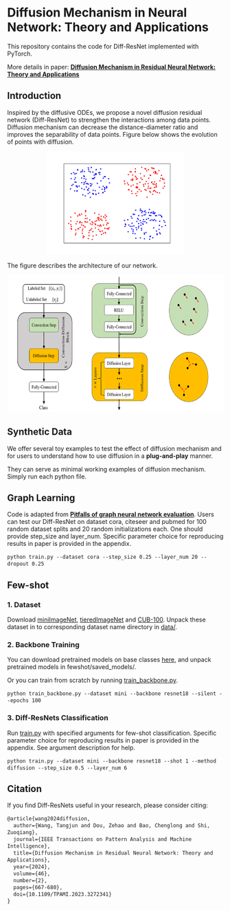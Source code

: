 # Diffusion Mechanism in Neural Network: Theory and Applications

This repository contains the code for Diff-ResNet implemented with PyTorch. 

More details in paper:
[**Diffusion Mechanism in Residual Neural Network: Theory and Applications**](https://ieeexplore.ieee.org/document/10114599)

## Introduction
Inspired by the diffusive ODEs, we propose a novel diffusion residual network (Diff-ResNet) to strengthen the interactions among data points. Diffusion mechanism can decrease the distance-diameter ratio and improves the separability of data points. Figure below shows the evolution of points with diffusion.
<div align=center>
<img src="./doc/diffusion.gif" width = "320" height = "240">
</div>

The figure describes  the architecture of our network.
<div align=center>
<img src="./doc/network.png" width = "640" height = "320">
</div>

## Synthetic Data
We offer several toy examples to test the effect of diffusion mechanism and for users to understand how to use diffusion in a **plug-and-play** manner. 

They can serve as minimal working examples of diffusion mechanism. Simply run each python file.

## Graph Learning
Code is adapted from [**Pitfalls of graph neural network evaluation**](https://github.com/shchur/gnn-benchmark/tree/master/gnnbench). Users can test our Diff-ResNet on dataset cora, citeseer and pubmed for 100 random dataset splits and 20 random initializations each. One should provide step_size and layer_num. Specific parameter choice for reproducing results in paper is provided in the appendix.

```
python train.py --dataset cora --step_size 0.25 --layer_num 20 --dropout 0.25
```

## Few-shot
### 1. Dataset
Download [miniImageNet](https://mega.nz/file/2ldRWQ7Y#U_zhHOf0mxoZ_WQNdvv4mt1Ke3Ay9YPNmHl5TnOVuAU), [tieredImageNet](https://mega.nz/file/r1kmyAgR#uMx7x38RScStpTZARKL2DwTfkD1eVIgbilL4s20vLhI) and [CUB-100](https://mega.nz/file/axUDACZb#ve0NQdmdj_RhhQttONaZ8Tgaxdh4A__PASs_OCI6cSk). Unpack these dataset in to corresponding dataset name directory in [data/](./fewshot/data/).

### 2. Backbone Training
You can download pretrained models on base classes [here](https://mega.nz/file/f5lDUJSY#E6zdNonvpPP5nq7cx_heYgLSU6vxCrsbvy4SNr88MT4), and unpack pretrained models in fewshot/saved_models/.

Or you can train from scratch by running [train_backbone.py](./fewshot/backbone/train_backbone.py).

```
python train_backbone.py --dataset mini --backbone resnet18 --silent --epochs 100
```

### 3. Diff-ResNets Classification
Run [train.py](./fewshot/train.py) with specified arguments for few-shot classification.  Specific parameter choice for reproducing results in paper is provided in the appendix. See argument description for help.
```
python train.py --dataset mini --backbone resnet18 --shot 1 --method diffusion --step_size 0.5 --layer_num 6
```

## Citation
If you find Diff-ResNets useful in your research, please consider citing:
```
@article{wang2024diffusion,
  author={Wang, Tangjun and Dou, Zehao and Bao, Chenglong and Shi, Zuoqiang},
  journal={IEEE Transactions on Pattern Analysis and Machine Intelligence}, 
  title={Diffusion Mechanism in Residual Neural Network: Theory and Applications}, 
  year={2024},
  volume={46},
  number={2},
  pages={667-680},
  doi={10.1109/TPAMI.2023.3272341}
}
```
